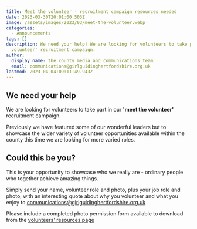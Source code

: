 ```yaml
---
title: Meet the volunteer - recruitment campaign resources needed
date: 2023-03-30T20:01:00.503Z
image: /assets/images/2023/03/meet-the-volunteer.webp
categories:
  - Announcements
tags: []
description: We need your help! We are looking for volunteers to take part in our 'meet the
  volunteer' recruitment campaign.
author:
  display_name: the county media and communications team
  email: communications@girlguidinghertfordshire.org.uk
lastmod: 2023-04-04T09:11:49.943Z
---
```

## We need your help

We are looking for volunteers to take part in our **'meet the volunteer'** recruitment campaign.

Previously we have featured some of our wonderful leaders but to showcase the wider variety of volunteer opportunities available within the county this time we are looking for more varied roles.

## Could this be you?

This is your opportunity to showcase who we really are - ordinary people who together achieve amazing things.

Simply send your name, volunteer role and photo, plus your job role and photo, with an interesting quote about why you volunteer and what you enjoy to <communications@girlguidinghertfordshire.org.uk>

Please include a completed photo permission form available to download from the [volunteers' resources page](/about-us/resources/)
